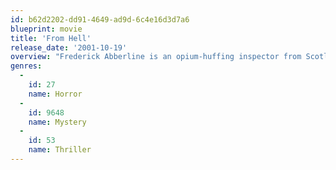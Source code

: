 ```yaml
---
id: b62d2202-dd91-4649-ad9d-6c4e16d3d7a6
blueprint: movie
title: 'From Hell'
release_date: '2001-10-19'
overview: "Frederick Abberline is an opium-huffing inspector from Scotland Yard who falls for one of Jack the Ripper's prostitute targets in this Hughes brothers adaption of a graphic novel that posits the Ripper's true identity."
genres:
  -
    id: 27
    name: Horror
  -
    id: 9648
    name: Mystery
  -
    id: 53
    name: Thriller
---
```

